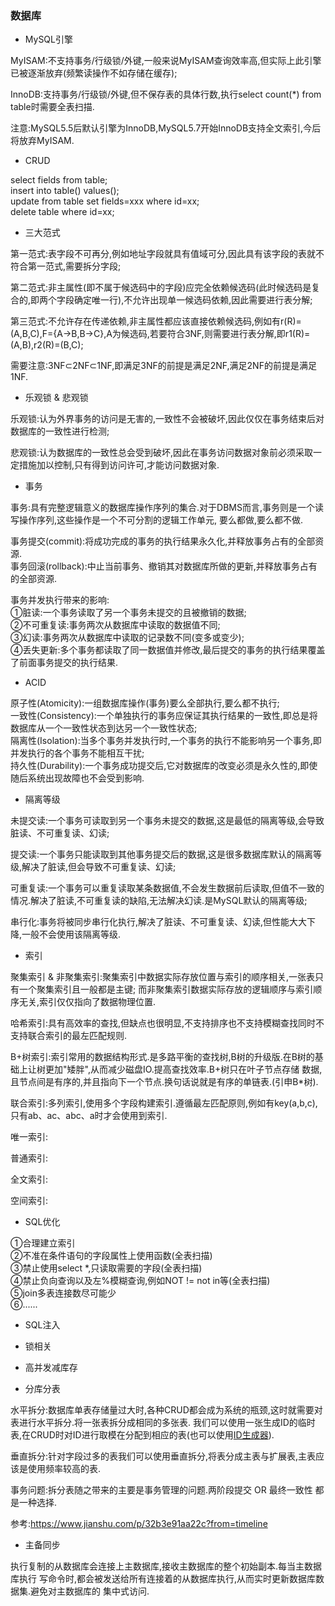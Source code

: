### 数据库
- MySQL引擎  

MyISAM:不支持事务/行级锁/外键,一般来说MyISAM查询效率高,但实际上此引擎已被逐渐放弃(频繁读操作不如存储在缓存);  

InnoDB:支持事务/行级锁/外键,但不保存表的具体行数,执行select count(*) from table时需要全表扫描.  

注意:MySQL5.5后默认引擎为InnoDB,MySQL5.7开始InnoDB支持全文索引,今后将放弃MyISAM.  

- CRUD      

select fields from table;  
insert into table() values();  
update from table set fields=xxx where id=xx;  
delete table where id=xx;  

- 三大范式  

第一范式:表字段不可再分,例如地址字段就具有值域可分,因此具有该字段的表就不符合第一范式,需要拆分字段;  

第二范式:非主属性(即不属于候选码中的字段)应完全依赖候选码(此时候选码是复合的,即两个字段确定唯一行),不允许出现单一候选码依赖,因此需要进行表分解;    

第三范式:不允许存在传递依赖,非主属性都应该直接依赖候选码,例如有r(R)=(A,B,C),F={A->B,B->C},A为候选码,若要符合3NF,则需要进行表分解,即r1(R)=(A,B),r2(R)=(B,C);    

需要注意:3NF⊂2NF⊂1NF,即满足3NF的前提是满足2NF,满足2NF的前提是满足1NF.   

- 乐观锁 & 悲观锁  

乐观锁:认为外界事务的访问是无害的,一致性不会被破坏,因此仅仅在事务结束后对数据库的一致性进行检测;    

悲观锁:认为数据库的一致性总会受到破坏,因此在事务访问数据对象前必须采取一定措施加以控制,只有得到访问许可,才能访问数据对象.

- 事务  

事务:具有完整逻辑意义的数据库操作序列的集合.对于DBMS而言,事务则是一个读写操作序列,这些操作是一个不可分割的逻辑工作单元,
要么都做,要么都不做.  

事务提交(commit):将成功完成的事务的执行结果永久化,并释放事务占有的全部资源.  
事务回滚(rollback):中止当前事务、撤销其对数据库所做的更新,并释放事务占有的全部资源.

事务并发执行带来的影响:  
①脏读:一个事务读取了另一个事务未提交的且被撤销的数据;  
②不可重复读:事务两次从数据库中读取的数据值不同;  
③幻读:事务两次从数据库中读取的记录数不同(变多或变少);  
④丢失更新:多个事务都读取了同一数据值并修改,最后提交的事务的执行结果覆盖了前面事务提交的执行结果.

- ACID  

原子性(Atomicity):一组数据库操作(事务)要么全部执行,要么都不执行;  
一致性(Consistency):一个单独执行的事务应保证其执行结果的一致性,即总是将数据库从一个一致性状态到达另一个一致性状态;    
隔离性(Isolation):当多个事务并发执行时,一个事务的执行不能影响另一个事务,即并发执行的各个事务不能相互干扰;    
持久性(Durability):一个事务成功提交后,它对数据库的改变必须是永久性的,即使随后系统出现故障也不会受到影响.    

- 隔离等级  

未提交读:一个事务可读取到另一个事务未提交的数据,这是最低的隔离等级,会导致脏读、不可重复读、幻读;  

提交读:一个事务只能读取到其他事务提交后的数据,这是很多数据库默认的隔离等级,解决了脏读,但会导致不可重复读、幻读;  

可重复读:一个事务可以重复读取某条数据值,不会发生数据前后读取,但值不一致的情况.解决了脏读,不可重复读的缺陷,无法解决幻读.是MySQL默认的隔离等级;    

串行化:事务将被同步串行化执行,解决了脏读、不可重复读、幻读,但性能大大下降,一般不会使用该隔离等级.

- 索引  

聚集索引 & 非聚集索引:聚集索引中数据实际存放位置与索引的顺序相关,一张表只有一个聚集索引且一般都是主键;
而非聚集索引数据实际存放的逻辑顺序与索引顺序无关,索引仅仅指向了数据物理位置.  

哈希索引:具有高效率的查找,但缺点也很明显,不支持排序也不支持模糊查找同时不支持联合索引的最左匹配规则.    

B+树索引:索引常用的数据结构形式.是多路平衡的查找树,B树的升级版.在B树的基础上让树更加"矮胖",从而减少磁盘IO.提高查找效率.B+树只在叶子节点存储
数据,且节点间是有序的,并且指向下一个节点.换句话说就是有序的单链表.(引申B*树).  

联合索引:多列索引,使用多个字段构建索引.遵循最左匹配原则,例如有key(a,b,c),只有ab、ac、abc、a时才会使用到索引.  

唯一索引:  

普通索引:  

全文索引:  

空间索引:  

- SQL优化

①合理建立索引  
②不准在条件语句的字段属性上使用函数(全表扫描)  
③禁止使用select *,只读取需要的字段(全表扫描)  
④禁止负向查询以及左%模糊查询,例如NOT != not in等(全表扫描)    
⑤join多表连接数尽可能少    
⑥......
  
- SQL注入  

- 锁相关  

- 高并发减库存  

- 分库分表    

水平拆分:数据库单表存储量过大时,各种CRUD都会成为系统的瓶颈,这时就需要对表进行水平拆分.将一张表拆分成相同的多张表.
我们可以使用一张生成ID的临时表,在CRUD时对ID进行取模在分配到相应的表(也可以使用[ID生成器](https://github.com/MelloChan/java-interview/blob/master/content/unique-id.md)).       

垂直拆分:针对字段过多的表我们可以使用垂直拆分,将表分成主表与扩展表,主表应该是使用频率较高的表.    

事务问题:拆分表随之带来的主要是事务管理的问题.两阶段提交 OR 最终一致性 都是一种选择.   
  
参考:https://www.jianshu.com/p/32b3e91aa22c?from=timeline

- 主备同步      

执行复制的从数据库会连接上主数据库,接收主数据库的整个初始副本.每当主数据库执行 写命令时,都会被发送给所有连接着的从数据库执行,从而实时更新数据库数据集.避免对主数据库的 集中式访问.  
